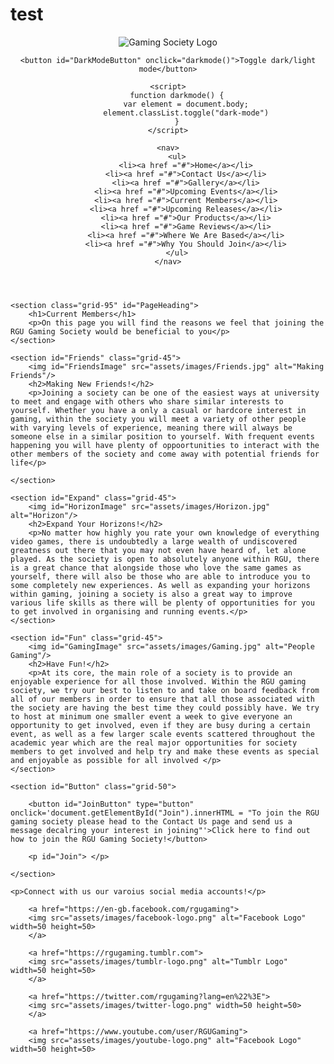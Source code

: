 # test<!-- PAGE MADE BY DEAN FORD 1702994 -->
<!DOCTYPE html>
<html lang="en">
<head>
    <meta charset="UTF-8">
    <title>Why You Should Join</title>
    <link rel="stylesheet" href="assets/css/WYSJ.css">
    <link rel="stylesheet" href="assets/css/unsemantic-grid-responsive.css">
</head>

<body>
<!-- START OF HEADER -->
<header>
    <img id="society_logo" src="assets/images/societylogo.png" alt="Gaming Society Logo"/>

    <button id="DarkModeButton" onclick="darkmode()">Toggle dark/light mode</button>

    <script>
        function darkmode() {
            var element = document.body;
            element.classList.toggle("dark-mode")
        }
    </script>

    <nav>
        <ul>
            <li><a href ="#">Home</a></li>
            <li><a href ="#">Contact Us</a></li>
            <li><a href ="#">Gallery</a></li>
            <li><a href ="#">Upcoming Events</a></li>
            <li><a href ="#">Current Members</a></li>
            <li><a href ="#">Upcoming Releases</a></li>
            <li><a href ="#">Our Products</a></li>
            <li><a href ="#">Game Reviews</a></li>
            <li><a href ="#">Where We Are Based</a></li>
            <li><a href ="#">Why You Should Join</a></li>
        </ul>
    </nav>
      
</header>
<!-- END OF HEADER -->

<!-- START OF MAIN -->
<main class="grid-container">
    
    <section class="grid-95" id="PageHeading">
        <h1>Current Members</h1>
        <p>On this page you will find the reasons we feel that joining the RGU Gaming Society would be beneficial to you</p>
    </section>

    <section id="Friends" class="grid-45">
        <img id="FriendsImage" src="assets/images/Friends.jpg" alt="Making Friends"/>
        <h2>Making New Friends!</h2>
        <p>Joining a society can be one of the easiest ways at university to meet and engage with others who share similar interests to yourself. Whether you have a only a casual or hardcore interest in gaming, within the society you will meet a variety of other people with varying levels of experience, meaning there will always be someone else in a similar position to yourself. With frequent events happening you will have plenty of oppoortunities to interact with the other members of the society and come away with potential friends for life</p>
        
    </section>

    <section id="Expand" class="grid-45">
        <img id="HorizonImage" src="assets/images/Horizon.jpg" alt="Horizon"/>
        <h2>Expand Your Horizons!</h2>
        <p>No matter how highly you rate your own knowledge of everything video games, there is undoubtedly a large wealth of undiscovered greatness out there that you may not even have heard of, let alone played. As the society is open to absolutely anyone within RGU, there is a great chance that alongside those who love the same games as yourself, there will also be those who are able to introduce you to some completely new experiences. As well as expanding your horizons within gaming, joining a society is also a great way to improve various life skills as there will be plenty of opportunities for you to get involved in organising and running events.</p>
    </section>

    <section id="Fun" class="grid-45">
        <img id="GamingImage" src="assets/images/Gaming.jpg" alt="People Gaming"/>
        <h2>Have Fun!</h2>
        <p>At its core, the main role of a society is to provide an enjoyable experience for all those involved. Within the RGU gaming society, we try our best to listen to and take on board feedback from all of our members in order to ensure that all those associated with the society are having the best time they could possibly have. We try to host at minimum one smaller event a week to give everyone an opportunity to get involved, even if they are busy during a certain event, as well as a few larger scale events scattered throughout the academic year which are the real major opportunities for society members to get involved and help try and make these events as special and enjoyable as possible for all involved </p>
    </section>

    <section id="Button" class="grid-50">
    
        <button id="JoinButton" type="button" onclick='document.getElementById("Join").innerHTML = "To join the RGU gaming society please head to the Contact Us page and send us a message decalring your interest in joining"'>Click here to find out how to join the RGU Gaming Society!</button>
    
        <p id="Join"> </p>

    </section>

</main>
<!-- END OF MAIN -->

<!-- START OF FOOTER -->
<footer>

    <p>Connect with us our varoius social media accounts!</p>
   
        <a href="https://en-gb.facebook.com/rgugaming">
        <img src="assets/images/facebook-logo.png" alt="Facebook Logo" width=50 height=50>
        </a>
    
        <a href="https://rgugaming.tumblr.com">
        <img src="assets/images/tumblr-logo.png" alt="Tumblr Logo" width=50 height=50>
        </a>
    
        <a href="https://twitter.com/rgugaming?lang=en%22%3E">
        <img src="assets/images/twitter-logo.png" width=50 height=50>
        </a>
   
        <a href="https://www.youtube.com/user/RGUGaming">
        <img src="assets/images/youtube-logo.png" alt="Facebook Logo" width=50 height=50>

</footer>
<!-- END OF FOOTER -->
</body>
</html>
